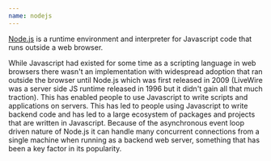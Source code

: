 ```yaml
---
name: nodejs
---
```

[Node.js](https://github.com/nodejs/node) is a runtime environment and interpreter for Javascript code that runs outside a web browser.

While Javascript had existed for some time as a scripting language in web browsers there wasn't an implementation with widespread adoption that ran outside the browser until Node.js which was first released in 2009 (LiveWire was a server side JS runtime released in 1996 but it didn't gain all that much traction). This has enabled people to use Javascript to write scripts and applications on servers. This has led to people using Javascript to write backend code and has led to a large ecosystem of packages and projects that are written in Javascript. Because of the asynchronous event loop driven nature of Node.js it can handle many concurrent connections from a single machine when running as a backend web server, something that has been a key factor in its popularity.
